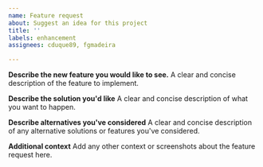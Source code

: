 ```yaml
---
name: Feature request
about: Suggest an idea for this project
title: ''
labels: enhancement
assignees: cduque89, fgmadeira

---
```


**Describe the new feature you would like to see.**
A clear and concise description of the feature to implement.

**Describe the solution you'd like**
A clear and concise description of what you want to happen.

**Describe alternatives you've considered**
A clear and concise description of any alternative solutions or features you've considered.

**Additional context**
Add any other context or screenshots about the feature request here.
